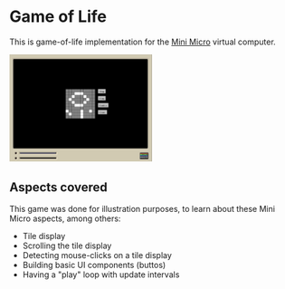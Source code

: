 
# Game of Life

This is game-of-life implementation for the [Mini Micro](https://miniscript.org/MiniMicro/index.html) virtual computer.

<img alt="Game screenshot" src="./screenshot.png" width="50%" height="50%"/>

## Aspects covered

This game was done for illustration purposes, to learn about these Mini Micro aspects, among others:

* Tile display
* Scrolling the tile display
* Detecting mouse-clicks on a tile display
* Building basic UI components (buttos)
* Having a "play" loop with update intervals
